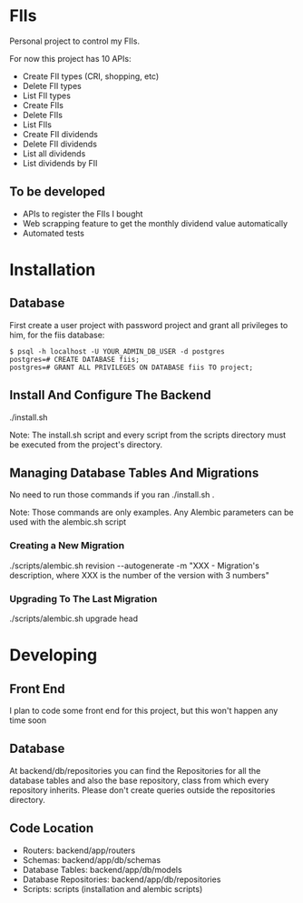 # FIIs
Personal project to control my FIIs.

For now this project has 10 APIs:
 - Create FII types (CRI, shopping, etc)
 - Delete FII types
 - List FII types
 - Create FIIs
 - Delete FIIs
 - List FIIs
 - Create FII dividends
 - Delete FII dividends
 - List all dividends
 - List dividends by FII


## To be developed
 - APIs to register the FIIs I bought
 - Web scrapping feature to get the monthly dividend value automatically
 - Automated tests


# Installation


## Database

First create a user project with password project and grant
all privileges to him, for the fiis database:

```
$ psql -h localhost -U YOUR_ADMIN_DB_USER -d postgres
postgres=# CREATE DATABASE fiis;
postgres=# GRANT ALL PRIVILEGES ON DATABASE fiis TO project;
```


## Install And Configure The Backend
./install.sh

Note: The install.sh script and every script from the scripts
directory must be executed from the project's directory.


## Managing Database Tables And Migrations

No need to run those commands if you ran ./install.sh .

Note: Those commands are only examples. Any Alembic parameters
can be used with the alembic.sh script


### Creating a New Migration
./scripts/alembic.sh revision --autogenerate -m "XXX - Migration's
description, where XXX is the number of the version with 3 numbers"


### Upgrading To The Last Migration
./scripts/alembic.sh upgrade head


# Developing


## Front End
I plan to code some front end for this project, but this won't happen any time soon


## Database
At backend/db/repositories you can find the Repositories for all the database tables
and also the base repository, class from which every repository inherits. Please
don't create queries outside the repositories directory.


## Code Location
 - Routers: backend/app/routers
 - Schemas: backend/app/db/schemas
 - Database Tables: backend/app/db/models
 - Database Repositories: backend/app/db/repositories
 - Scripts: scripts (installation and alembic scripts)

